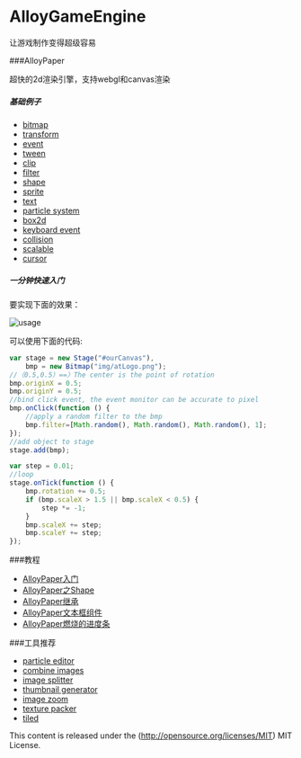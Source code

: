 AlloyGameEngine
=================

让游戏制作变得超级容易

###AlloyPaper

超快的2d渲染引擎，支持webgl和canvas渲染

##### 基础例子

* [bitmap](http://alloyteam.github.io/AlloyGameEngine/example/bitmap.html) 
* [transform](http://alloyteam.github.io/AlloyGameEngine/example/transform.html) 
* [event](http://alloyteam.github.io/AlloyGameEngine/example/event.html) 
* [tween](http://alloyteam.github.io/AlloyGameEngine/example/tween.html) 
* [clip](http://alloyteam.github.io/AlloyGameEngine/example/clip.html) 
* [filter](http://alloyteam.github.io/AlloyGameEngine/example/filter.html) 
* [shape](http://alloyteam.github.io/AlloyGameEngine/example/shape.html) 
* [sprite](http://alloyteam.github.io/AlloyGameEngine/example/sprite.html) 
* [text](http://alloyteam.github.io/AlloyGameEngine/example/text.html) 
* [particle system](http://alloyteam.github.io/AlloyGameEngine/example/particlesystem.html) 
* [box2d](http://alloyteam.github.io/AlloyGameEngine/example/box2d.html) 
* [keyboard event](http://alloyteam.github.io/AlloyGameEngine/example/keyboardevents.html) 
* [collision](http://alloyteam.github.io/AlloyGameEngine/example/collision.html) 
* [scalable](http://alloyteam.github.io/AlloyGameEngine/example/scalable.html)
* [cursor](http://alloyteam.github.io/AlloyGameEngine/example/cursor.html)

##### 一分钟快速入门
要实现下面的效果：

![usage](https://raw.githubusercontent.com/AlloyTeam/AlloyGameEngine/master/AlloyPaper/example/asset/img/usage2.gif)

可以使用下面的代码:

```javascript
var stage = new Stage("#ourCanvas"),
    bmp = new Bitmap("img/atLogo.png");
//（0.5,0.5）==〉The center is the point of rotation
bmp.originX = 0.5;
bmp.originY = 0.5;
//bind click event, the event monitor can be accurate to pixel
bmp.onClick(function () {
    //apply a random filter to the bmp
    bmp.filter=[Math.random(), Math.random(), Math.random(), 1];
});
//add object to stage
stage.add(bmp);

var step = 0.01;
//loop
stage.onTick(function () {
    bmp.rotation += 0.5;
    if (bmp.scaleX > 1.5 || bmp.scaleX < 0.5) {
        step *= -1;
    }
    bmp.scaleX += step;
    bmp.scaleY += step;
});
```

###教程

* [AlloyPaper入门](http://www.alloyteam.com/2015/04/6726/)
* [AlloyPaper之Shape](http://www.alloyteam.com/2015/04/alloyrenderingengine-zhi-shape/)
* [AlloyPaper继承](http://www.alloyteam.com/2015/04/alloyrenderingengine-ji-cheng/)
* [AlloyPaper文本框组件](http://www.alloyteam.com/2015/05/alloyrenderingengine-wen-ben-kuang-zu-jian/)
* [AlloyPaper燃烧的进度条](http://www.alloyteam.com/2015/05/alloyrenderingengine-ran-shao-di-jin-du-tiao/)

###工具推荐

* [particle editor](http://alloyteam.github.io/AlloyGameEngine/pe/)
* [combine images](http://kmdjs.github.io/combineimages/)
* [image splitter](http://kmdjs.github.io/imagesplitter/)
* [thumbnail generator](http://kmdjs.github.io/thumbnailgenerator/)
* [image zoom](http://kmdjs.github.io/zoom/)
* [texture packer](https://www.codeandweb.com/texturepacker)
* [tiled](http://www.mapeditor.org/)

This content is released under the (http://opensource.org/licenses/MIT) MIT License.
